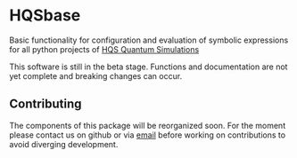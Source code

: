 # HQSbase

Basic functionality for configuration and evaluation of symbolic expressions for all python projects of [HQS Quantum Simulations](https://quantumsimulations.de)

This software is still in the beta stage. Functions and documentation are not yet complete and breaking changes can occur. 

## Contributing
The components of this package will be reorganized soon. For the moment please contact us on github or via [email](mailto:info@quantumsimulations.de) before working on contributions to avoid diverging development.